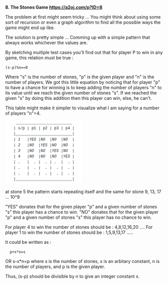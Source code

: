 **8. The Stones Game                      https://a2oj.com/p?ID=8**

The problem at first might seem tricky ... You might think about using some sort of recursion or even a graph algorithm to find all the possible ways the game might end up like.

The solution is pretty simple ... Comming up with a simple pattern that always works whichever the values are.

By sketching multiple test cases you'll find out that for player P to win in any game, this relation must be true :

    (s-p)%n==0
    
Where "s" is the number of stones, "p" is the given player and "n" is the number of players.
We got this little equation by noticing that for player "p" to have a chance for winning is to keep adding the number of players "n" to its value until we reach the given number of stones "s". If we reached the given "s" by doing this addition then this player can win, else, he can't.

This table might make it simpler to visualize what I am saying for a number of players "n"=4.

![Screenshot](Table.png)

 at stone 5 the pattern starts repeating itself and the same for stone 9, 13, 17 ... 10^9
 
 "YES" donates that for the given player "p" and a given number of stones "s" this player has a chance to win.
 "NO" donates that for the given player "p" and a given number of stones "s" this player has no chance to win.
 
 For player 4 to win the number of stones should be : 4,8,12,16,20 ....
 For player 1 to win the number of stones should be : 1,5,9,13,17 .....
 
 It could be written as :
      
      p+x*n=s
 
OR
      s-x*n=p
 where s is the number of stones, x is an arbitary constant, n is the number of players, and p is the given player.
 
 Thus, (s-p) should be divisible by n to give an integer constant x.
